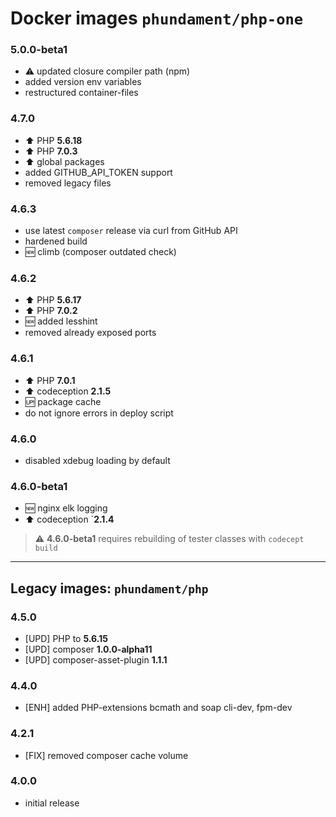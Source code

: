 Docker images `phundament/php-one`
==================================

### 5.0.0-beta1

 - :warning: updated closure compiler path (npm)
 - added version env variables
 - restructured container-files
 
### 4.7.0

 - :arrow_up: PHP **5.6.18**
 - :arrow_up: PHP **7.0.3**
 - :arrow_up: global packages
 - added GITHUB_API_TOKEN support
 - removed legacy files

### 4.6.3

 - use latest `composer` release via curl from GitHub API
 - hardened build
 - :new: climb (composer outdated check)

### 4.6.2

 - :arrow_up: PHP **5.6.17**
 - :arrow_up: PHP **7.0.2**
 - :new: added lesshint
 - removed already exposed ports
 
### 4.6.1

 - :arrow_up: PHP **7.0.1**
 - :arrow_up: codeception **2.1.5**
 - :up: package cache
 - do not ignore errors in deploy script

### 4.6.0

- disabled xdebug loading by default

### 4.6.0-beta1

- :new: nginx elk logging
- :arrow_up: codeception `**2.1.4**

> :warning: **4.6.0-beta1** requires rebuilding of tester classes with `codecept build`

---

Legacy images: `phundament/php`
-------------------------------

### 4.5.0

- [UPD] PHP to **5.6.15**
- [UPD] composer **1.0.0-alpha11**
- [UPD] composer-asset-plugin **1.1.1**

### 4.4.0

- [ENH] added PHP-extensions bcmath and soap cli-dev, fpm-dev

### 4.2.1

- [FIX] removed composer cache volume

### 4.0.0

- initial release



